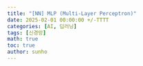 ```yaml
---
title: "[NN] MLP (Multi-Layer Perceptron)"
date: 2025-02-01 00:00:00 +/-TTTT
categories: [AI, 딥러닝]
tags: [신경망]
math: true
toc: true
author: sunho
---
```


